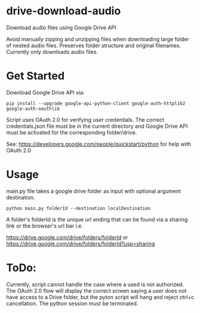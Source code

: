 # drive-download-audio
Download audio files using Google Drive API

Avoid manually zipping and unzipping files when downloading large folder of nested audio files.
Preserves folder structure and original filenames. Currently only downloads audio files.

# Get Started
Download Google Drive API via:
```
pip install --upgrade google-api-python-client google-auth-httplib2 google-auth-oauthlib
```

Script uses OAuth 2.0 for verifying user credentials. The correct credentials.json file must be in the current directory and Google Drive API must be activated for the corresponding folder/drive.

See: https://developers.google.com/people/quickstart/python for help with OAuth 2.0


# Usage
main.py file takes a google drive folder as input with optional argument destination.
```
python main.py folderId --destination localDestination
```
A folder's folderId is the unique url ending that can be found via a sharing link or the browser's url bar i.e.


https://drive.google.com/drive/folders/folderId or https://drive.google.com/drive/folders/folderId?usp=sharing

# ToDo:
Currently, script cannot handle the case where a used is not authorized. The OAuth 2.0 flow will display the correct screen saying a user does not have access to a Drive folder, but the pyton script will hang and reject ctrl+c cancellation. The python session must be terminated.
